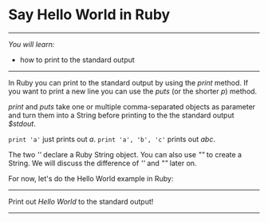 # Say Hello World in Ruby

---

*You will learn:*
- how to print to the standard output

---

In Ruby you can print to the standard output by using the *print* method.
If you want to print a new line you can use the *puts* (or the shorter *p*)
method.

*print* and *puts* take one or multiple comma-separated objects as parameter
and turn them into a String before printing to the the standard output *$stdout*.

`print 'a'` just prints out *a*.
`print 'a', 'b', 'c'` prints out *abc*.

The two *''* declare a Ruby String object. You can also use *""* to create a
String. We will discuss the difference of *''* and *""* later on.

For now, let's do the Hello World example in Ruby:

-----

Print out *Hello World* to the standard output!

-----
